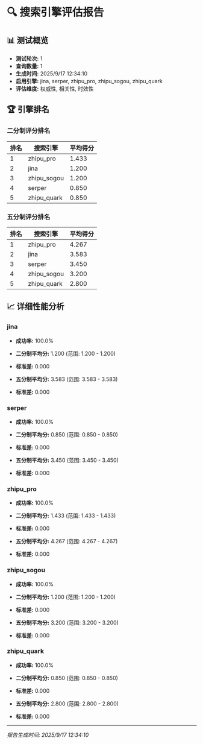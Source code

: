 # 🔍 搜索引擎评估报告

## 📊 测试概览

- **测试轮次:** 1
- **查询数量:** 1
- **生成时间:** 2025/9/17 12:34:10
- **启用引擎:** jina, serper, zhipu_pro, zhipu_sogou, zhipu_quark
- **评估维度:** 权威性, 相关性, 时效性

## 🏆 引擎排名

### 二分制评分排名

| 排名 | 搜索引擎 | 平均得分 |
|------|----------|----------|
| 1 | zhipu_pro | 1.433 |
| 2 | jina | 1.200 |
| 3 | zhipu_sogou | 1.200 |
| 4 | serper | 0.850 |
| 5 | zhipu_quark | 0.850 |

### 五分制评分排名

| 排名 | 搜索引擎 | 平均得分 |
|------|----------|----------|
| 1 | zhipu_pro | 4.267 |
| 2 | jina | 3.583 |
| 3 | serper | 3.450 |
| 4 | zhipu_sogou | 3.200 |
| 5 | zhipu_quark | 2.800 |

## 📈 详细性能分析


### jina

- **成功率:** 100.0%

- **二分制平均分:** 1.200 (范围: 1.200 - 1.200)
- **标准差:** 0.000
- **五分制平均分:** 3.583 (范围: 3.583 - 3.583)
- **标准差:** 0.000

### serper

- **成功率:** 100.0%

- **二分制平均分:** 0.850 (范围: 0.850 - 0.850)
- **标准差:** 0.000
- **五分制平均分:** 3.450 (范围: 3.450 - 3.450)
- **标准差:** 0.000

### zhipu_pro

- **成功率:** 100.0%

- **二分制平均分:** 1.433 (范围: 1.433 - 1.433)
- **标准差:** 0.000
- **五分制平均分:** 4.267 (范围: 4.267 - 4.267)
- **标准差:** 0.000

### zhipu_sogou

- **成功率:** 100.0%

- **二分制平均分:** 1.200 (范围: 1.200 - 1.200)
- **标准差:** 0.000
- **五分制平均分:** 3.200 (范围: 3.200 - 3.200)
- **标准差:** 0.000

### zhipu_quark

- **成功率:** 100.0%

- **二分制平均分:** 0.850 (范围: 0.850 - 0.850)
- **标准差:** 0.000
- **五分制平均分:** 2.800 (范围: 2.800 - 2.800)
- **标准差:** 0.000


---
*报告生成时间: 2025/9/17 12:34:10*
